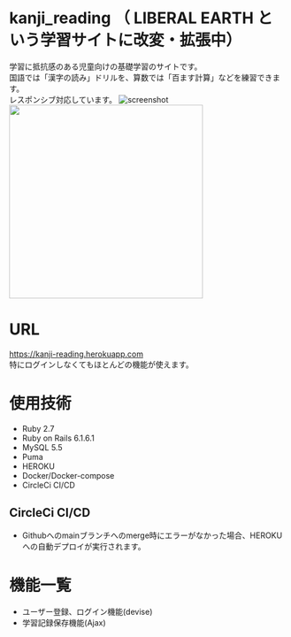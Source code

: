 # kanji_reading  （ LIBERAL EARTH という学習サイトに改変・拡張中）

学習に抵抗感のある児童向けの基礎学習のサイトです。<br>
国語では「漢字の読み」ドリルを、算数では「百ます計算」などを練習できます。<br>
レスポンシブ対応しています。
![screenshot](https://user-images.githubusercontent.com/54266017/193444950-c1a1ae02-ed7a-4fda-915a-f81bae906ca4.png)
<br>
<img src="https://user-images.githubusercontent.com/54266017/193444984-d81b0586-18e5-4ca1-8b17-59f99fe00aa7.png" width="350">

# URL
https://kanji-reading.herokuapp.com<br>
特にログインしなくてもほとんどの機能が使えます。

# 使用技術
- Ruby 2.7
- Ruby on Rails 6.1.6.1
- MySQL 5.5
- Puma
- HEROKU
- Docker/Docker-compose
- CircleCi CI/CD

## CircleCi CI/CD
- Githubへのmainブランチへのmerge時にエラーがなかった場合、HEROKUへの自動デプロイが実行されます。

# 機能一覧
- ユーザー登録、ログイン機能(devise)
- 学習記録保存機能(Ajax)
